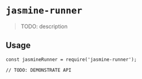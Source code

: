 # `jasmine-runner`

> TODO: description

## Usage

```
const jasmineRunner = require('jasmine-runner');

// TODO: DEMONSTRATE API
```
